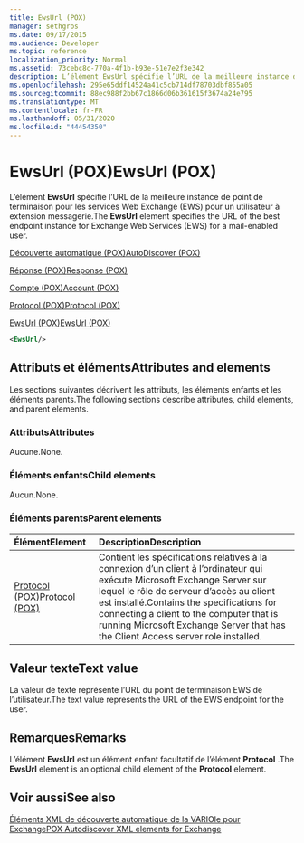 ```yaml
---
title: EwsUrl (POX)
manager: sethgros
ms.date: 09/17/2015
ms.audience: Developer
ms.topic: reference
localization_priority: Normal
ms.assetid: 73cebc8c-770a-4f1b-b93e-51e7e2f3e342
description: L’élément EwsUrl spécifie l’URL de la meilleure instance de point de terminaison pour les services Web Exchange (EWS) pour un utilisateur à extension messagerie.
ms.openlocfilehash: 295e65ddf14524a41c5cb714df78703dbf855a05
ms.sourcegitcommit: 88ec988f2bb67c1866d06b361615f3674a24e795
ms.translationtype: MT
ms.contentlocale: fr-FR
ms.lasthandoff: 05/31/2020
ms.locfileid: "44454350"
---
```

# <a name="ewsurl-pox"></a><span data-ttu-id="2dce2-103">EwsUrl (POX)</span><span class="sxs-lookup"><span data-stu-id="2dce2-103">EwsUrl (POX)</span></span>

<span data-ttu-id="2dce2-104">L’élément **EwsUrl** spécifie l’URL de la meilleure instance de point de terminaison pour les services Web Exchange (EWS) pour un utilisateur à extension messagerie.</span><span class="sxs-lookup"><span data-stu-id="2dce2-104">The **EwsUrl** element specifies the URL of the best endpoint instance for Exchange Web Services (EWS) for a mail-enabled user.</span></span> 
  
[<span data-ttu-id="2dce2-105">Découverte automatique (POX)</span><span class="sxs-lookup"><span data-stu-id="2dce2-105">AutoDiscover (POX)</span></span>](autodiscover-pox.md)
  
[<span data-ttu-id="2dce2-106">Réponse (POX)</span><span class="sxs-lookup"><span data-stu-id="2dce2-106">Response (POX)</span></span>](response-pox.md)
  
[<span data-ttu-id="2dce2-107">Compte (POX)</span><span class="sxs-lookup"><span data-stu-id="2dce2-107">Account (POX)</span></span>](account-pox.md)
  
[<span data-ttu-id="2dce2-108">Protocol (POX)</span><span class="sxs-lookup"><span data-stu-id="2dce2-108">Protocol (POX)</span></span>](protocol-pox.md)
  
[<span data-ttu-id="2dce2-109">EwsUrl (POX)</span><span class="sxs-lookup"><span data-stu-id="2dce2-109">EwsUrl (POX)</span></span>](ewsurl-pox.md)
  
```XML
<EwsUrl/>
```

## <a name="attributes-and-elements"></a><span data-ttu-id="2dce2-110">Attributs et éléments</span><span class="sxs-lookup"><span data-stu-id="2dce2-110">Attributes and elements</span></span>

<span data-ttu-id="2dce2-111">Les sections suivantes décrivent les attributs, les éléments enfants et les éléments parents.</span><span class="sxs-lookup"><span data-stu-id="2dce2-111">The following sections describe attributes, child elements, and parent elements.</span></span>
  
### <a name="attributes"></a><span data-ttu-id="2dce2-112">Attributs</span><span class="sxs-lookup"><span data-stu-id="2dce2-112">Attributes</span></span>

<span data-ttu-id="2dce2-113">Aucune.</span><span class="sxs-lookup"><span data-stu-id="2dce2-113">None.</span></span>
  
### <a name="child-elements"></a><span data-ttu-id="2dce2-114">Éléments enfants</span><span class="sxs-lookup"><span data-stu-id="2dce2-114">Child elements</span></span>

<span data-ttu-id="2dce2-115">Aucun.</span><span class="sxs-lookup"><span data-stu-id="2dce2-115">None.</span></span>
  
### <a name="parent-elements"></a><span data-ttu-id="2dce2-116">Éléments parents</span><span class="sxs-lookup"><span data-stu-id="2dce2-116">Parent elements</span></span>

|<span data-ttu-id="2dce2-117">**Élément**</span><span class="sxs-lookup"><span data-stu-id="2dce2-117">**Element**</span></span>|<span data-ttu-id="2dce2-118">**Description**</span><span class="sxs-lookup"><span data-stu-id="2dce2-118">**Description**</span></span>|
|:-----|:-----|
|[<span data-ttu-id="2dce2-119">Protocol (POX)</span><span class="sxs-lookup"><span data-stu-id="2dce2-119">Protocol (POX)</span></span>](protocol-pox.md) <br/> |<span data-ttu-id="2dce2-120">Contient les spécifications relatives à la connexion d’un client à l’ordinateur qui exécute Microsoft Exchange Server sur lequel le rôle de serveur d’accès au client est installé.</span><span class="sxs-lookup"><span data-stu-id="2dce2-120">Contains the specifications for connecting a client to the computer that is running Microsoft Exchange Server that has the Client Access server role installed.</span></span>  <br/> |
   
## <a name="text-value"></a><span data-ttu-id="2dce2-121">Valeur texte</span><span class="sxs-lookup"><span data-stu-id="2dce2-121">Text value</span></span>

<span data-ttu-id="2dce2-122">La valeur de texte représente l’URL du point de terminaison EWS de l’utilisateur.</span><span class="sxs-lookup"><span data-stu-id="2dce2-122">The text value represents the URL of the EWS endpoint for the user.</span></span>
  
## <a name="remarks"></a><span data-ttu-id="2dce2-123">Remarques</span><span class="sxs-lookup"><span data-stu-id="2dce2-123">Remarks</span></span>

<span data-ttu-id="2dce2-124">L’élément **EwsUrl** est un élément enfant facultatif de l’élément **Protocol** .</span><span class="sxs-lookup"><span data-stu-id="2dce2-124">The **EwsUrl** element is an optional child element of the **Protocol** element.</span></span> 
  
## <a name="see-also"></a><span data-ttu-id="2dce2-125">Voir aussi</span><span class="sxs-lookup"><span data-stu-id="2dce2-125">See also</span></span>



[<span data-ttu-id="2dce2-126">Éléments XML de découverte automatique de la VARIOle pour Exchange</span><span class="sxs-lookup"><span data-stu-id="2dce2-126">POX Autodiscover XML elements for Exchange</span></span>](pox-autodiscover-xml-elements-for-exchange.md)

